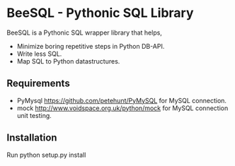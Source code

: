 # BeeSQL - Pythonic SQL Library #

BeeSQL is a Pythonic SQL wrapper library that helps,

+ Minimize boring repetitive steps in Python DB-API.
+ Write less SQL.
+ Map SQL to Python datastructures.

## Requirements ##
+ PyMysql <https://github.com/petehunt/PyMySQL> for MySQL connection.
+ mock <http://www.voidspace.org.uk/python/mock> for MySQL connection unit testing.

## Installation ##
Run python setup.py install

